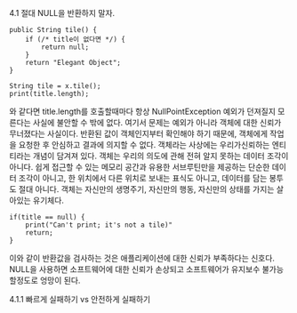 4.1 절대 NULL을 반환하지 말자.

    public String tile() {
        if (/* title이 없다면 */) {
            return null;
        }
        return "Elegant Object";
    }

    String tile = x.tile();
    print(title.length);
와 같다면 title.length를 호출할때마다 항상 NullPointException 예외가 던져질지 모른다는 사실에 불안할 수 밖에 없다. 
여기서 문제는 예외가 아니라 객체에 대한 신뢰가 무너졌다는 사실이다. 반환된 값이 객체인지부터 확인해야 하기 때문에, 객체에게 작업을 요청한 후 안심하고 결과에 의지할 수 없다.
객체라는 사상에는 우리가신뢰하는 엔티티라는 개념이 담겨져 있다. 객체는 우리의 의도에 관해 전혀 알지 못하는 데이터 조각이 아니다. 쉽게 접근할 수 있는 메모리 공간과 유용한 서브루틴만을 제공하는 단순한 데이터 조각이 아니고,
한 위치에서 다른 위치로 보내는 표식도 아니고, 데이터를 담는 봉투도 절대 아니다.
객체는 자신만의 생명주기, 자신만의 행동, 자신만의 상태를 가지는 살아있는 유기체다.

    if(title == null) {
        print("Can't print; it's not a tile)"
        return;
    }
이와 같이 반환값을 검사하는 것은 애플리케이션에 대한 신뢰가 부족하다는 신호다.
NULL을 사용하면 소프트웨어에 대한 신뢰가 손상되고 소프트웨어가 유지보수 불가능할정도로 엉망이 된다.

4.1.1 빠르게 실패하기 vs 안전하게 실패하기
        
        
    
                